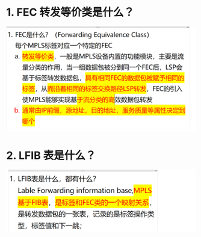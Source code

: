 # 1. FEC 转发等价类是什么？

![alt text](images/面试题---FEC转发等价类/image.png)

# 2. LFIB 表是什么？

![alt text](images/面试题---FEC转发等价类/image-1.png)
